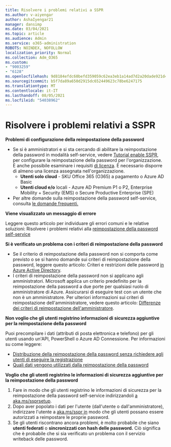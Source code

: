 ```yaml
---
title: Risolvere i problemi relativi a SSPR
ms.author: v-aiyengar
author: AshaIyengar21
manager: dansimp
ms.date: 03/04/2021
ms.topic: article
ms.audience: Admin
ms.service: o365-administration
ROBOTS: NOINDEX, NOFOLLOW
localization_priority: Normal
ms.collection: Adm_O365
ms.custom:
- "9003259"
- "6128"
ms.openlocfilehash: 9d8184efdc60befd359059c62ea3eb1a14ad7d2a20dade921d4a71e424f52033
ms.sourcegitcommit: b5f7da89a650d2915dc652449623c78be6247175
ms.translationtype: MT
ms.contentlocale: it-IT
ms.lasthandoff: 08/05/2021
ms.locfileid: "54038962"
---
```

# <a name="troubleshoot-sspr"></a>Risolvere i problemi relativi a SSPR

**Problemi di configurazione della reimpostazione della password**

- Se si è amministratori e si sta cercando di abilitare la reimpostazione della password in modalità self-service, vedere [Tutorial enable SSPR](https://docs.microsoft.com/azure/active-directory/authentication/tutorial-enable-sspr), per configurare la reimpostazione della password per l'organizzazione. È anche possibile esaminare i requisiti [di licenza](https://docs.microsoft.com/azure/active-directory/authentication/concept-sspr-licensing?WT.mc_id=Portal-Microsoft_Azure_Support). È necessario disporre di almeno una licenza assegnata nell'organizzazione.
    - **Utenti solo cloud** - SKU Office 365 (O365) a pagamento o Azure AD Basic
    - **Utenti cloud e/o** locali - Azure AD Premium P1 o P2, Enterprise Mobility + Security (EMS) o Secure Productive Enterprise (SPE)
- Per altre domande sulla reimpostazione della password self-service, consulta [le domande frequenti.](https://docs.microsoft.com/azure/active-directory/authentication/active-directory-passwords-faq?WT.mc_id=Portal-Microsoft_Azure_Support)

**Viene visualizzato un messaggio di errore**

Leggere questo articolo per individuare gli errori comuni e le relative soluzioni: Risolvere i problemi relativi alla [reimpostazione della password self-service](https://docs.microsoft.com/azure/active-directory/authentication/active-directory-passwords-troubleshoot?WT.mc_id=Portal-Microsoft_Azure_Support)

**Si è verificato un problema con i criteri di reimpostazione della password**

- Se il criterio di reimpostazione della password non si comporta come previsto o se si hanno domande sui criteri di reimpostazione della password, leggere questo articolo: Criteri e restrizioni delle password [in Azure Active Directory](https://docs.microsoft.com/azure/active-directory/authentication/concept-sspr-policy?WT.mc_id=Portal-Microsoft_Azure_Support).
- I criteri di reimpostazione della password non si applicano agli amministratori. Microsoft applica un criterio predefinito per la reimpostazione della password a due porte per qualsiasi ruolo di amministratore di Azure. Assicurarsi di eseguire test con un utente che non è un amministratore. Per ulteriori informazioni sui criteri di reimpostazione dell'amministratore, vedere questo articolo: [Differenze dei criteri di reimpostazione dell'amministratore](https://docs.microsoft.com/azure/active-directory/authentication/concept-sspr-policy?WT.mc_id=Portal-Microsoft_Azure_Support#administrator-reset-policy-differences).

**Non voglio che gli utenti registrino informazioni di sicurezza aggiuntive per la reimpostazione della password**

Puoi precompilare i dati (attributi di posta elettronica e telefono) per gli utenti usando un'API, PowerShell o Azure AD Connessione. Per informazioni su come leggere:

- [Distribuzione della reimpostazione della password senza richiedere agli utenti di eseguire la registrazione](https://docs.microsoft.com/azure/active-directory/active-directory-passwords-data?WT.mc_id=Portal-Microsoft_Azure_Support#set-and-read-authentication-data-using-powershell)
- [Quali dati vengono utilizzati dalla reimpostazione della password](https://docs.microsoft.com/azure/active-directory/active-directory-passwords-data?WT.mc_id=Portal-Microsoft_Azure_Support)

**Voglio che gli utenti registrino le informazioni di sicurezza aggiuntive per la reimpostazione della password**

1. Fare in modo che gli utenti registrino le informazioni di sicurezza per la reimpostazione della password self-service indirizzandoli [a aka.ms/ssprsetup](https://mysignins.microsoft.com/security-info).
1. Dopo aver popolato i dati per l'utente (dall'utente o dall'amministratore), indirizzare l'utente a [aka.ms/sspr in](https://passwordreset.microsoftonline.com/) modo che gli utenti possano essere autorizzati a reimpostare le proprie password.
1. Se gli utenti riscontrano ancora problemi, è molto probabile che siano **utenti federati** o **sincronizzati con hash delle password.** Ciò significa che è probabile che si sia verificato un problema con il servizio writeback delle password.